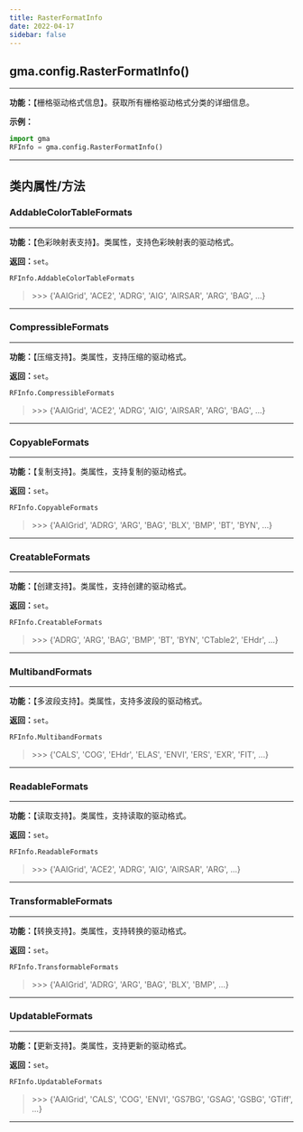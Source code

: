 ```yaml
---
title: RasterFormatInfo
date: 2022-04-17
sidebar: false
---
```


## gma.config.**RasterFormatInfo**()

---

**功能：**【栅格驱动格式信息】。获取所有栅格驱动格式分类的详细信息。

**示例：**
```python
import gma
RFInfo = gma.config.RasterFormatInfo()
```

---

## 类内属性/方法

### AddableColorTableFormats

---

**功能：**【色彩映射表支持】。类属性，支持色彩映射表的驱动格式。

**返回：**`set`。

```python
RFInfo.AddableColorTableFormats
```
> \>>> {'AAIGrid', 'ACE2', 'ADRG', 'AIG', 'AIRSAR', 'ARG', 'BAG', ...}

---

### CompressibleFormats

---

**功能：**【压缩支持】。类属性，支持压缩的驱动格式。

**返回：**`set`。

```python
RFInfo.CompressibleFormats
```
> \>>> {'AAIGrid', 'ACE2', 'ADRG', 'AIG', 'AIRSAR', 'ARG', 'BAG', ...} 

---

### CopyableFormats

---

**功能：**【复制支持】。类属性，支持复制的驱动格式。

**返回：**`set`。

```python
RFInfo.CopyableFormats
```
> \>>> {'AAIGrid', 'ADRG', 'ARG', 'BAG', 'BLX', 'BMP', 'BT', 'BYN', ...}

---

### CreatableFormats

---

**功能：**【创建支持】。类属性，支持创建的驱动格式。

**返回：**`set`。

```python
RFInfo.CreatableFormats
```
> \>>> {'ADRG', 'ARG', 'BAG', 'BMP', 'BT', 'BYN', 'CTable2', 'EHdr', ...}

---

### MultibandFormats

---

**功能：**【多波段支持】。类属性，支持多波段的驱动格式。

**返回：**`set`。

```python
RFInfo.MultibandFormats
```
> \>>> {'CALS', 'COG', 'EHdr', 'ELAS', 'ENVI', 'ERS', 'EXR', 'FIT', ...}

---

### ReadableFormats

---

**功能：**【读取支持】。类属性，支持读取的驱动格式。

**返回：**`set`。

```python
RFInfo.ReadableFormats
```
> \>>> {'AAIGrid', 'ACE2', 'ADRG', 'AIG', 'AIRSAR', 'ARG', ...}

---

### TransformableFormats

---

**功能：**【转换支持】。类属性，支持转换的驱动格式。

**返回：**`set`。

```python
RFInfo.TransformableFormats
```
> \>>> {'AAIGrid', 'ADRG', 'ARG', 'BAG', 'BLX', 'BMP', ...}

---

### UpdatableFormats

---

**功能：**【更新支持】。类属性，支持更新的驱动格式。

**返回：**`set`。

```python
RFInfo.UpdatableFormats
```
> \>>> {'AAIGrid', 'CALS', 'COG', 'ENVI', 'GS7BG', 'GSAG', 'GSBG', 'GTiff', ...}

---

